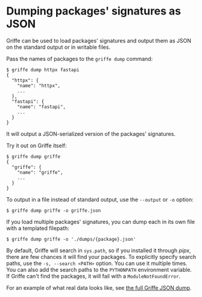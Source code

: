 # Dumping packages' signatures as JSON

Griffe can be used to load packages' signatures
and output them as JSON on the standard output
or in writable files.

Pass the names of packages to the `griffe dump` command:

```console
$ griffe dump httpx fastapi
{
  "httpx": {
    "name": "httpx",
    ...
  },
  "fastapi": {
    "name": "fastapi",
    ...
  }
}
```

It will output a JSON-serialized version of the packages' signatures.

Try it out on Griffe itself:

```console
$ griffe dump griffe
{
  "griffe": {
    "name": "griffe",
    ...
  }
}
```

To output in a file instead of standard output,
use the `--output` or `-o` option:

```console
$ griffe dump griffe -o griffe.json
```

If you load multiple packages' signatures,
you can dump each in its own file with a templated filepath:

```console
$ griffe dump griffe -o './dumps/{package}.json'
```

By default, Griffe will search in `sys.path`, so if you installed it through *pipx*,
there are few chances it will find your packages.
To explicitly specify search paths, use the `-s, --search <PATH>` option.
You can use it multiple times.
You can also add the search paths to the `PYTHONPATH` environment variable.
If Griffe can't find the packages, it will fail with a `ModuleNotFoundError`.

For an example of what real data looks like,
see [the full Griffe JSON dump](../../griffe.json). 
